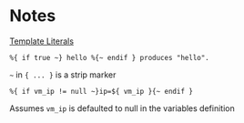 # Notes

[Template Literals](https://github.com/hashicorp/hcl/blob/main/hclsyntax/spec.md#template-literals)

```hcl
%{ if true ~} hello %{~ endif } produces "hello".
```

`~` in `{ ... }` is a strip marker

```hcl
%{ if vm_ip != null ~}ip=${ vm_ip }{~ endif }
```

Assumes `vm_ip` is defaulted to null in the variables definition
